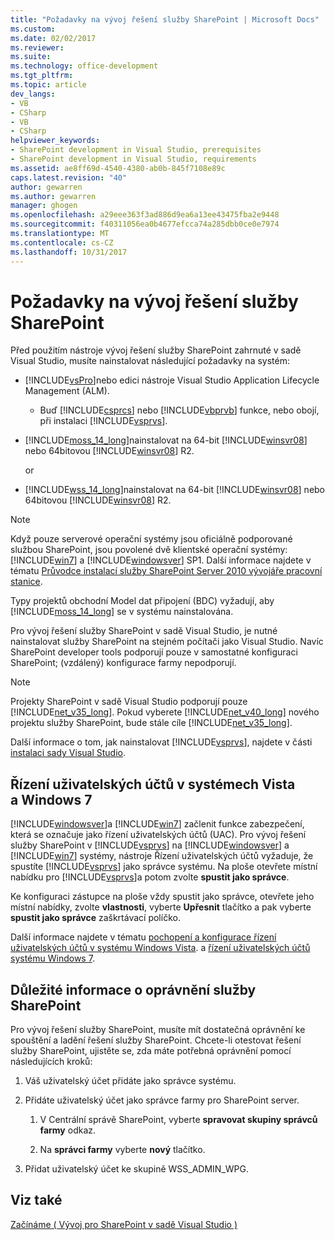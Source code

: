```yaml
---
title: "Požadavky na vývoj řešení služby SharePoint | Microsoft Docs"
ms.custom: 
ms.date: 02/02/2017
ms.reviewer: 
ms.suite: 
ms.technology: office-development
ms.tgt_pltfrm: 
ms.topic: article
dev_langs:
- VB
- CSharp
- VB
- CSharp
helpviewer_keywords:
- SharePoint development in Visual Studio, prerequisites
- SharePoint development in Visual Studio, requirements
ms.assetid: ae8ff69d-4540-4380-ab0b-845f7108e89c
caps.latest.revision: "40"
author: gewarren
ms.author: gewarren
manager: ghogen
ms.openlocfilehash: a29eee363f3ad886d9ea6a13ee43475fba2e9448
ms.sourcegitcommit: f40311056ea0b4677efcca74a285dbb0ce0e7974
ms.translationtype: MT
ms.contentlocale: cs-CZ
ms.lasthandoff: 10/31/2017
---
```

# <a name="requirements-for-developing-sharepoint-solutions"></a>Požadavky na vývoj řešení služby SharePoint
  Před použitím nástroje vývoj řešení služby SharePoint zahrnuté v sadě Visual Studio, musíte nainstalovat následující požadavky na systém:  
  
-   [!INCLUDE[vsPro](../sharepoint/includes/vspro-md.md)]nebo edici nástroje Visual Studio Application Lifecycle Management (ALM).  
  
    -   Buď [!INCLUDE[csprcs](../sharepoint/includes/csprcs-md.md)] nebo [!INCLUDE[vbprvb](../sharepoint/includes/vbprvb-md.md)] funkce, nebo obojí, při instalaci [!INCLUDE[vsprvs](../sharepoint/includes/vsprvs-md.md)].  
  
-   [!INCLUDE[moss_14_long](../sharepoint/includes/moss-14-long-md.md)]nainstalovat na 64-bit [!INCLUDE[winsvr08](../sharepoint/includes/winsvr08-md.md)] nebo 64bitovou [!INCLUDE[winsvr08](../sharepoint/includes/winsvr08-md.md)] R2.  
  
     or  
  
-   [!INCLUDE[wss_14_long](../sharepoint/includes/wss-14-long-md.md)]nainstalovat na 64-bit [!INCLUDE[winsvr08](../sharepoint/includes/winsvr08-md.md)] nebo 64bitovou [!INCLUDE[winsvr08](../sharepoint/includes/winsvr08-md.md)] R2.  
  
> [!NOTE]  
>  Když pouze serverové operační systémy jsou oficiálně podporované službou SharePoint, jsou povolené dvě klientské operační systémy: [!INCLUDE[win7](../sharepoint/includes/win7-md.md)] a [!INCLUDE[windowsver](../sharepoint/includes/windowsver-md.md)] SP1. Další informace najdete v tématu [Průvodce instalací služby SharePoint Server 2010 vývojáře pracovní stanice](http://go.microsoft.com/fwlink/?LinkID=164557).  
  
 Typy projektů obchodní Model dat připojení (BDC) vyžadují, aby [!INCLUDE[moss_14_long](../sharepoint/includes/moss-14-long-md.md)] se v systému nainstalována.  
  
 Pro vývoj řešení služby SharePoint v sadě Visual Studio, je nutné nainstalovat služby SharePoint na stejném počítači jako Visual Studio. Navíc SharePoint developer tools podporují pouze v samostatné konfiguraci SharePoint; (vzdálený) konfigurace farmy nepodporují.  
  
> [!NOTE]  
>  Projekty SharePoint v sadě Visual Studio podporují pouze [!INCLUDE[net_v35_long](../sharepoint/includes/net-v35-long-md.md)]. Pokud vyberete [!INCLUDE[net_v40_long](../sharepoint/includes/net-v40-long-md.md)] nového projektu služby SharePoint, bude stále cíle [!INCLUDE[net_v35_long](../sharepoint/includes/net-v35-long-md.md)].  
  
 Další informace o tom, jak nainstalovat [!INCLUDE[vsprvs](../sharepoint/includes/vsprvs-md.md)], najdete v části [instalaci sady Visual Studio](../install/install-visual-studio.md).  
  
## <a name="vista-and-windows-7-user-account-control-uac"></a>Řízení uživatelských účtů v systémech Vista a Windows 7  
 [!INCLUDE[windowsver](../sharepoint/includes/windowsver-md.md)]a [!INCLUDE[win7](../sharepoint/includes/win7-md.md)] začlenit funkce zabezpečení, která se označuje jako řízení uživatelských účtů (UAC). Pro vývoj řešení služby SharePoint v [!INCLUDE[vsprvs](../sharepoint/includes/vsprvs-md.md)] na [!INCLUDE[windowsver](../sharepoint/includes/windowsver-md.md)] a [!INCLUDE[win7](../sharepoint/includes/win7-md.md)] systémy, nástroje Řízení uživatelských účtů vyžaduje, že spustíte [!INCLUDE[vsprvs](../sharepoint/includes/vsprvs-md.md)] jako správce systému. Na ploše otevřete místní nabídku pro [!INCLUDE[vsprvs](../sharepoint/includes/vsprvs-md.md)]a potom zvolte **spustit jako správce**.  
  
 Ke konfiguraci zástupce na ploše vždy spustit jako správce, otevřete jeho místní nabídky, zvolte **vlastnosti**, vyberte **Upřesnit** tlačítko a pak vyberte **spustit jako správce**  zaškrtávací políčko.  
  
 Další informace najdete v tématu [pochopení a konfigurace řízení uživatelských účtů v systému Windows Vista](http://go.microsoft.com/fwlink/?LinkID=156476). a [řízení uživatelských účtů systému Windows 7](http://go.microsoft.com/fwlink/?LinkId=177523).  
  
## <a name="sharepoint-permissions-considerations"></a>Důležité informace o oprávnění služby SharePoint  
 Pro vývoj řešení služby SharePoint, musíte mít dostatečná oprávnění ke spouštění a ladění řešení služby SharePoint. Chcete-li otestovat řešení služby SharePoint, ujistěte se, zda máte potřebná oprávnění pomocí následujících kroků:  
  
1.  Váš uživatelský účet přidáte jako správce systému.  
  
2.  Přidáte uživatelský účet jako správce farmy pro SharePoint server.  
  
    1.  V Centrální správě SharePoint, vyberte **spravovat skupiny správců farmy** odkaz.  
  
    2.  Na **správci farmy** vyberte **nový** tlačítko.  
  
3.  Přidat uživatelský účet ke skupině WSS_ADMIN_WPG.  
  
## <a name="see-also"></a>Viz také  
 [Začínáme &#40; Vývoj pro SharePoint v sadě Visual Studio &#41;](../sharepoint/getting-started-sharepoint-development-in-visual-studio.md)  
  
  